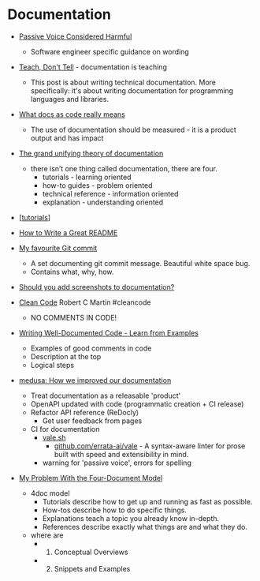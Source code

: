 Documentation
=============

* [Passive Voice Considered Harmful](https://refactoringenglish.com/chapters/passive-voice-considered-harmful)
    * Software engineer specific guidance on wording

* [Teach, Don't Tell](https://stevelosh.com/blog/2013/09/teach-dont-tell/) - documentation is teaching
    * This post is about writing technical documentation. More specifically: it's about writing documentation for programming languages and libraries.

* [What docs as code really means](https://passo.uno/what-docs-as-code-means/)
    * The use of documentation should be measured - it is a product output and has impact

* [The grand unifying theory of documentation](https://documentation.divio.com)
    *  there isn’t one thing called documentation, there are four.
        * tutorials - learning oriented
        * how-to guides - problem oriented
        * technical reference - information oriented
        * explanation - understanding oriented

* [[tutorials]]
* [How to Write a Great README](https://www.appsmith.com/blog/write-a-great-readme)
* [My favourite Git commit](https://dhwthompson.com/2019/my-favourite-git-commit)
    * A set documenting git commit message. Beautiful white space bug.
    * Contains what, why, how.
* [Should you add screenshots to documentation?](https://thisisimportant.net/posts/screenshots-in-documentation/)
* [Clean Code]() Robert C Martin #cleancode
    * NO COMMENTS IN CODE!
* [Writing Well-Documented Code - Learn from Examples](https://codecatalog.org/2021/09/04/well-documented-code.html)
    * Examples of good comments in code
    * Description at the top
    * Logical steps

* [medusa: How we improved our documentation](https://medusajs.com/blog/how-we-improved-our-documentation/)
    * Treat documentation as a releasable 'product'
    * OpenAPI updated with code (programmatic creation + CI release)
    * Refactor API reference (ReDocly)
        * Get user feedback from pages
    * CI for documentation
        * [vale.sh](https://vale.sh/)
            * [github.com/errata-ai/vale](https://github.com/errata-ai/vale) - A syntax-aware linter for prose built with speed and extensibility in mind. 
        * warning for 'passive voice', errors for spelling

* [My Problem With the Four-Document Model](https://www.hillelwayne.com/post/problems-with-the-4doc-model/)
    * 4doc model
        * Tutorials describe how to get up and running as fast as possible.
        * How-tos describe how to do specific things.
        * Explanations teach a topic you already know in-depth.
        * References describe exactly what things are and what they do.
    * where are
        * 1. Conceptual Overviews
        * 2. Snippets and Examples


[//begin]: # "Autogenerated link references for markdown compatibility"
[tutorials]: tutorials.md "Tutorials"
[//end]: # "Autogenerated link references"